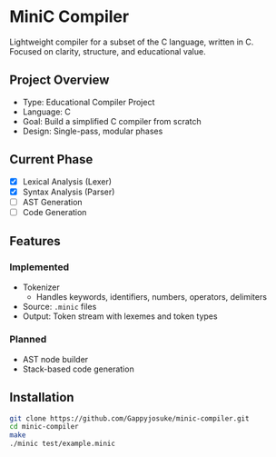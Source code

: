# MiniC Compiler

Lightweight compiler for a subset of the C language, written in C.  
Focused on clarity, structure, and educational value.

## Project Overview

- Type: Educational Compiler Project
- Language: C
- Goal: Build a simplified C compiler from scratch
- Design: Single-pass, modular phases

## Current Phase

- [x] Lexical Analysis (Lexer)
- [x] Syntax Analysis (Parser)
- [ ] AST Generation
- [ ] Code Generation

## Features

### Implemented

- Tokenizer
  - Handles keywords, identifiers, numbers, operators, delimiters
- Source: `.minic` files
- Output: Token stream with lexemes and token types

### Planned

- AST node builder
- Stack-based code generation

## Installation

```bash
git clone https://github.com/Gappyjosuke/minic-compiler.git
cd minic-compiler
make
./minic test/example.minic
